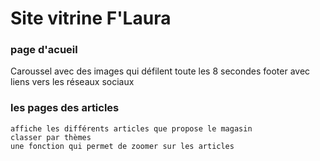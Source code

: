 # Site vitrine F'Laura
### page d'acueil ###

Caroussel avec des images qui défilent toute les 8 secondes
footer avec liens vers les réseaux sociaux

### les pages des articles ###
```
affiche les différents articles que propose le magasin
classer par thèmes
une fonction qui permet de zoomer sur les articles
```
